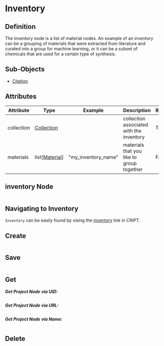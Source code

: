 # Inventory

## Definition

The inventory node is a list of material nodes. An example of an inventory can be a
grouping of materials that were extracted from literature and curated into a group for machine
learning, or it can be a subset of chemicals that are used for a certain type of synthesis.


## Sub-Objects
* <a href="../../subobjects/citation" target="_blank">Citation</a>


## Attributes

| Attribute  | Type                            | Example        | Description                               | Required |
|------------|---------------------------------|----------------|-------------------------------------------|----------|
| collection | [Collection](collection.md)     |                | collection associated with the inventory  | True     |
| materials  | list[[Material](./material.md)] | "my_inventory_name" | materials that you like to group together | False    |

## inventory Node

```json

```



## Navigating to Inventory 
`Inventory` can be easily found by vising the <a href="https://criptapp.org/inventory/" target="_blank">inventory</a> link in CRIPT.

## Create
```python

```

## Save
```python

```

## Get
**_Get Project Node via UID:_**
```python

```

**_Get Project Node via URL:_**
```python

```

**_Get Project Node via Name:_**
```python

```

## Delete

```python

```
